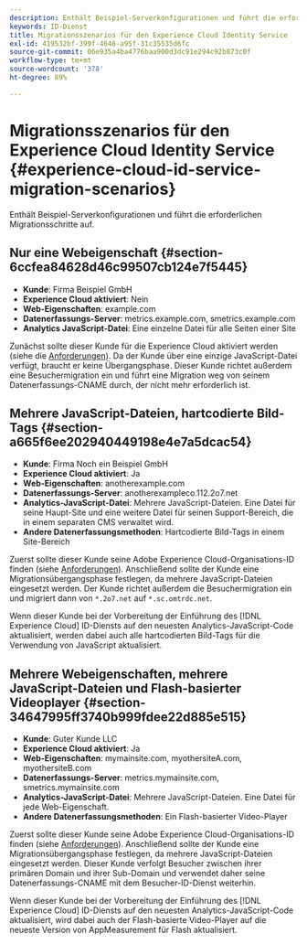```yaml
---
description: Enthält Beispiel-Serverkonfigurationen und führt die erforderlichen Migrationsschritte auf.
keywords: ID-Dienst
title: Migrationsszenarios für den Experience Cloud Identity Service
exl-id: 419532bf-399f-4646-a95f-31c35535d6fc
source-git-commit: 06e935a4ba4776baa900d3dc91e294c92b873c0f
workflow-type: tm+mt
source-wordcount: '378'
ht-degree: 89%

---
```


# Migrationsszenarios für den Experience Cloud Identity Service {#experience-cloud-id-service-migration-scenarios}

Enthält Beispiel-Serverkonfigurationen und führt die erforderlichen Migrationsschritte auf.

## Nur eine Webeigenschaft {#section-6ccfea84628d46c99507cb124e7f5445}

* **Kunde**: Firma Beispiel GmbH
* **Experience Cloud aktiviert**: Nein
* **Web-Eigenschaften**: example.com
* **Datenerfassungs-Server**: metrics.example.com, smetrics.example.com
* **Analytics JavaScript-Datei**: Eine einzelne Datei für alle Seiten einer Site

Zunächst sollte dieser Kunde für die Experience Cloud aktiviert werden (siehe die [Anforderungen](../../reference/requirements.md)). Da der Kunde über eine einzige JavaScript-Datei verfügt, braucht er keine Übergangsphase. Dieser Kunde richtet außerdem eine Besuchermigration ein und führt eine Migration weg von seinem Datenerfassungs-CNAME durch, der nicht mehr erforderlich ist.

## Mehrere JavaScript-Dateien, hartcodierte Bild-Tags {#section-a665f6ee202940449198e4e7a5dcac54}

* **Kunde**: Firma Noch ein Beispiel GmbH
* **Experience Cloud aktiviert**: Ja
* **Web-Eigenschaften**: anotherexample.com
* **Datenerfassungs-Server**: anotherexampleco.112.2o7.net
* **Analytics-JavaScript-Datei**: Mehrere JavaScript-Dateien. Eine Datei für seine Haupt-Site und eine weitere Datei für seinen Support-Bereich, die in einem separaten CMS verwaltet wird.
* **Andere Datenerfassungsmethoden**: Hartcodierte Bild-Tags in einem Site-Bereich

Zuerst sollte dieser Kunde seine Adobe Experience Cloud-Organisations-ID finden (siehe [Anforderungen](../../reference/requirements.md)). Anschließend sollte der Kunde eine Migrationsübergangsphase festlegen, da mehrere JavaScript-Dateien eingesetzt werden. Der Kunde richtet außerdem die Besuchermigration ein und migriert dann von `*.2o7.net` auf `*.sc.omtrdc.net`.

Wenn dieser Kunde bei der Vorbereitung der Einführung des [!DNL Experience Cloud] ID-Diensts auf den neuesten Analytics-JavaScript-Code aktualisiert, werden dabei auch alle hartcodierten Bild-Tags für die Verwendung von JavaScript aktualisiert.

## Mehrere Webeigenschaften, mehrere JavaScript-Dateien und Flash-basierter Videoplayer {#section-34647995ff3740b999fdee22d885e515}

* **Kunde**: Guter Kunde LLC
* **Experience Cloud aktiviert**: Ja
* **Web-Eigenschaften**: mymainsite.com, myothersiteA.com, myothersiteB.com
* **Datenerfassungs-Server**: metrics.mymainsite.com, smetrics.mymainsite.com
* **Analytics-JavaScript-Datei**: Mehrere JavaScript-Dateien. Eine Datei für jede Web-Eigenschaft.
* **Andere Datenerfassungsmethoden**: Ein Flash-basierter Video-Player

Zuerst sollte dieser Kunde seine Adobe Experience Cloud-Organisations-ID finden (siehe [Anforderungen](../../reference/requirements.md)). Anschließend sollte der Kunde eine Migrationsübergangsphase festlegen, da mehrere JavaScript-Dateien eingesetzt werden. Dieser Kunde verfolgt Besucher zwischen ihrer primären Domain und ihrer Sub-Domain und verwendet daher seine Datenerfassungs-CNAME mit dem Besucher-ID-Dienst weiterhin.

Wenn dieser Kunde bei der Vorbereitung der Einführung des [!DNL Experience Cloud] ID-Diensts auf den neuesten Analytics-JavaScript-Code aktualisiert, wird dabei auch der Flash-basierte Video-Player auf die neueste Version von AppMeasurement für Flash aktualisiert.
